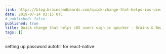 ```yaml
---
link: https://blog.brainsandbeards.com/quick-change-that-helps-ios-users-sign-in-quicker-ca54455538bd
date: 2019-07-14 03:15 UTC
# published: false
published: true
title: Quick change that helps iOS users sign in quicker - Brains & Beards
tags: []
---
```


setting up password autofill for react-native
